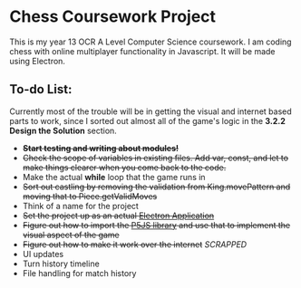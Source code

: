 # Chess Coursework Project
This is my year 13 OCR A Level Computer Science coursework. I am coding chess with online multiplayer functionality in Javascript. It will be made using Electron.
## To-do List:
Currently most of the trouble will be in getting the visual and internet based parts to work, since I sorted out almost all of the game's logic in the **3.2.2 Design the Solution** section.
* ~~**Start testing and writing about modules!**~~
* ~~Check the scope of variables in existing files. Add var, const, and let to make things clearer when you come back to the code.~~
* Make the actual **while** loop that the game runs in
* ~~Sort out castling by removing the validation from King.movePattern and moving that to Piece.getValidMoves~~
* Think of a name for the project
* ~~Set the project up as an actual [Electron Application](https://www.electronjs.org/)~~
* ~~Figure out how to import the [P5JS library](p5js.org) and use that to implement the visual aspect of the game~~
* ~~Figure out how to make it work over the internet~~ *SCRAPPED*
* UI updates
* Turn history timeline
* File handling for match history
